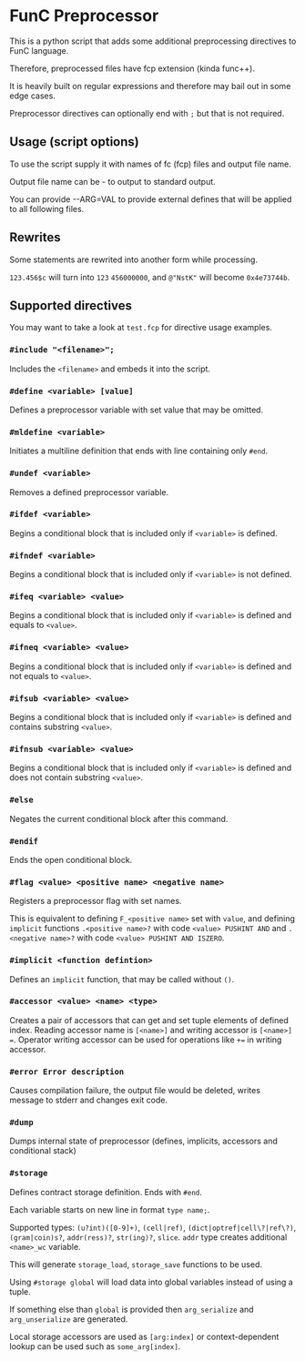 # FunC Preprocessor
This is a python script that adds some additional preprocessing directives to FunC language.

Therefore, preprocessed files have fcp extension (kinda func++).

It is heavily built on regular expressions and therefore may bail out in some edge cases.

Preprocessor directives can optionally end with `;` but that is not required.

## Usage (script options)
To use the script supply it with names of fc (fcp) files and output file name.

Output file name can be - to output to standard output.

You can provide --ARG=VAL to provide external defines that will be applied to all following files.

## Rewrites
Some statements are rewrited into another form while processing.

`123.456$c` will turn into `123` `456000000`, and `@"NstK"` will become `0x4e73744b`.


## Supported directives

You may want to take a look at `test.fcp` for directive usage examples.

### `#include "<filename>";`
Includes the `<filename>` and embeds it into the script.

### `#define <variable> [value]`
Defines a preprocessor variable with set value that may be omitted.

### `#mldefine <variable>`
Initiates a multiline definition that ends with line containing only `#end`.

### `#undef <variable>`
Removes a defined preprocessor variable.

### `#ifdef <variable>`
Begins a conditional block that is included only if `<variable>` is defined.

### `#ifndef <variable>`
Begins a conditional block that is included only if `<variable>` is not defined.

### `#ifeq <variable> <value>`
Begins a conditional block that is included only if `<variable>` is defined and equals to `<value>`.

### `#ifneq <variable> <value>`
Begins a conditional block that is included only if `<variable>` is defined and not equals to `<value>`.

### `#ifsub <variable> <value>`
Begins a conditional block that is included only if `<variable>` is defined and contains substring `<value>`.

### `#ifnsub <variable> <value>`
Begins a conditional block that is included only if `<variable>` is defined and does not contain substring `<value>`.

### `#else`
Negates the current conditional block after this command.

### `#endif`
Ends the open conditional block.

### `#flag <value> <positive name> <negative name>`
Registers a preprocessor flag with set names.

This is equivalent to defining `F_<positive name>` set with `value`, 
and defining `implicit` functions `.<positive name>?` with code `<value> PUSHINT AND`
and `.<negative name>?` with code `<value> PUSHINT AND ISZERO`.

### `#implicit <function defintion>`
Defines an `implicit` function, that may be called without `()`.

### `#accessor <value> <name> <type>`
Creates a pair of accessors that can get and set tuple elements of defined index.
Reading accessor name is `[<name>]` and writing accessor is `[<name>] =`.
Operator writing accessor can be used for operations like `+=` in writing accessor.

### `#error Error description`
Causes compilation failure, the output file would be deleted, writes message to stderr and changes exit code.

### `#dump`
Dumps internal state of preprocessor (defines, implicits, accessors and conditional stack)

### `#storage`
Defines contract storage definition. Ends with `#end`.

Each variable starts on new line in format `type name;`.

Supported types: `(u?int)([0-9]+)`, `(cell|ref)`, `(dict|optref|cell\?|ref\?)`, `(gram|coin)s?`, 
`addr(ress)?`, `str(ing)?`, `slice`. `addr` type creates additional `<name>_wc` variable.

This will generate `storage_load`, `storage_save` functions to be used.

Using `#storage global` will load data into global variables instead of using a tuple.

If something else than `global` is provided then `arg_serialize` and `arg_unserialize` are generated.

Local storage accessors are used as `[arg:index]` or context-dependent lookup can be used such as `some_arg[index]`.
